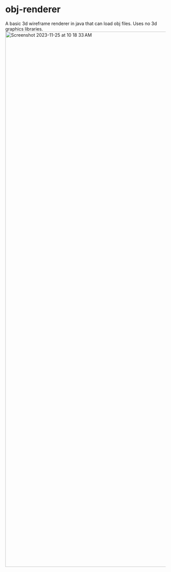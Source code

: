 # obj-renderer
A basic 3d wireframe renderer in java that can load obj files. Uses no 3d graphics libraries.
<img width="1680" alt="Screenshot 2023-11-25 at 10 18 33 AM" src="https://github.com/jakedrifter/obj-renderer/assets/142671011/e4680088-088e-44a3-9d32-a9d09436d935">
